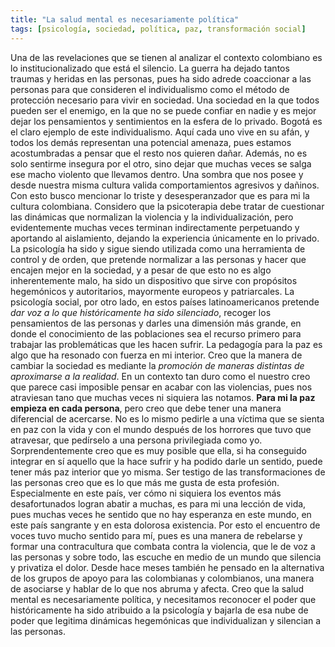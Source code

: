 ```yaml
---
title: "La salud mental es necesariamente política"
tags: [psicología, sociedad, política, paz, transformación social]
---
```

Una de las revelaciones que se tienen al analizar el contexto colombiano es lo institucionalizado que está el silencio. La guerra ha dejado tantos traumas y heridas en las personas, pues ha sido adrede coaccionar a las personas para que consideren el individualismo como el método de protección necesario para vivir en sociedad. Una sociedad en la que todos pueden ser el enemigo, en la que no se puede confiar en nadie y es mejor dejar los pensamientos y sentimientos en la esfera de lo privado.
Bogotá es el claro ejemplo de este individualismo. Aquí cada uno vive en su afán, y todos los demás representan una potencial amenaza, pues estamos acostumbradas a pensar que el resto nos quieren dañar. Además, no es solo sentirme insegura por el otro, sino dejar que muchas veces se salga ese macho violento que llevamos dentro. Una sombra que nos posee y desde nuestra misma cultura valida comportamientos agresivos y dañinos.
Con esto busco mencionar lo triste y desesperanzador que es para mi la cultura colombiana. Considero que la psicoterapia debe tratar de cuestionar las dinámicas que normalizan la violencia y la individualización, pero evidentemente muchas veces terminan indirectamente perpetuando y aportando al aislamiento, dejando la experiencia únicamente en lo privado. 
La psicología ha sido y sigue siendo utilizada como una herramienta de control y de orden, que pretende normalizar a las personas y hacer que encajen mejor en la sociedad, y a pesar de que esto no es algo inherentemente malo, ha sido un dispositivo que sirve con propósitos hegemónicos y autoritarios, mayormente europeos y patriarcales. 
La psicología social, por otro lado, en estos países latinoamericanos pretende *dar voz a lo que históricamente ha sido silenciado*, recoger los pensamientos de las personas y darles una dimensión más grande, en donde el conocimiento de las poblaciones sea el recurso primero para trabajar las problemáticas que les hacen sufrir.
La pedagogía para la paz es algo que ha resonado con fuerza en mi interior. Creo que la manera de cambiar la sociedad es mediante la *promoción de maneras distintas de aproximarse a la realidad*. En un contexto tan duro como el nuestro creo que parece casi imposible pensar en acabar con las violencias, pues nos atraviesan tano que muchas veces ni siquiera las notamos. 
**Para mi la paz empieza en cada persona**, pero creo que debe tener una manera diferencial de acercarse. No es lo mismo pedirle a una víctima que se sienta en paz con la vida y con el mundo después de los horrores que tuvo que atravesar, que pedírselo a una persona privilegiada como yo. Sorprendentemente creo que es muy posible que ella, si ha conseguido integrar en sí aquello que la hace sufrir y ha podido darle un sentido, puede tener más paz interior que yo misma. 
Ser testigo de las transformaciones de las personas creo que es lo que más me gusta de esta profesión. Especialmente en este país, ver cómo ni siquiera los eventos más desafortunados logran abatir a muchas, es para mi una lección de vida, pues muchas veces he sentido que no hay esperanza en este mundo, en este país sangrante y en esta dolorosa existencia. 
Por esto el encuentro de voces tuvo mucho sentido para mí, pues es una manera de rebelarse y formar una contracultura que combata contra la violencia, que le de voz a las personas y sobre todo, las escuche en medio de un mundo que silencia y privatiza el dolor. Desde hace meses también he pensado en la alternativa de los grupos de apoyo para las colombianas y colombianos, una manera de asociarse y hablar de lo que nos abruma y afecta. Creo que la salud mental es necesariamente política, y necesitamos reconocer el poder que históricamente ha sido atribuido a la psicología y bajarla de esa nube de poder que legitima dinámicas hegemónicas que individualizan y silencian a las personas.
